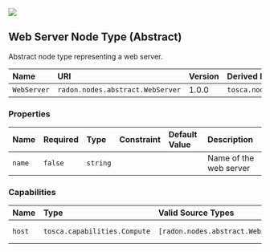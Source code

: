 ![](https://img.shields.io/badge/Status:-RELEASED-green)

## Web Server Node Type (Abstract)

Abstract node type representing a web server.

| Name | URI | Version | Derived From |
|:---- |:--- |:------- |:------------ |
| `WebServer` | `radon.nodes.abstract.WebServer` | 1.0.0 | `tosca.nodes.WebServer` |

### Properties

| Name | Required | Type | Constraint | Default Value | Description |
|:---- |:-------- |:---- |:---------- |:------------- |:----------- |
| `name` | `false` | `string` |   |   | Name of the web server |

### Capabilities

| Name | Type | Valid Source Types | Occurrences |
|:---- |:---- |:------------------ |:----------- |
| `host` | `tosca.capabilities.Compute` | `[radon.nodes.abstract.WebApplication]` | [1, UNBOUNDED] |
